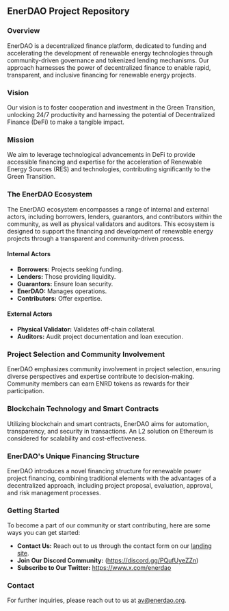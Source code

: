 ## EnerDAO Project Repository

### Overview

EnerDAO is a decentralized finance platform, dedicated to funding and accelerating the development of renewable energy technologies through community-driven governance and tokenized lending mechanisms. Our approach harnesses the power of decentralized finance to enable rapid, transparent, and inclusive financing for renewable energy projects.

### Vision

Our vision is to foster cooperation and investment in the Green Transition, unlocking 24/7 productivity and harnessing the potential of Decentralized Finance (DeFi) to make a tangible impact.

### Mission

We aim to leverage technological advancements in DeFi to provide accessible financing and expertise for the acceleration of Renewable Energy Sources (RES) and technologies, contributing significantly to the Green Transition.

### The EnerDAO Ecosystem

The EnerDAO ecosystem encompasses a range of internal and external actors, including borrowers, lenders, guarantors, and contributors within the community, as well as physical validators and auditors. This ecosystem is designed to support the financing and development of renewable energy projects through a transparent and community-driven process.

#### Internal Actors

- **Borrowers:** Projects seeking funding.
- **Lenders:** Those providing liquidity.
- **Guarantors:** Ensure loan security.
- **EnerDAO:** Manages operations.
- **Contributors:** Offer expertise.

#### External Actors

- **Physical Validator:** Validates off-chain collateral.
- **Auditors:** Audit project documentation and loan execution.

### Project Selection and Community Involvement

EnerDAO emphasizes community involvement in project selection, ensuring diverse perspectives and expertise contribute to decision-making. Community members can earn ENRD tokens as rewards for their participation.

### Blockchain Technology and Smart Contracts

Utilizing blockchain and smart contracts, EnerDAO aims for automation, transparency, and security in transactions. An L2 solution on Ethereum is considered for scalability and cost-effectiveness.

### EnerDAO's Unique Financing Structure

EnerDAO introduces a novel financing structure for renewable power project financing, combining traditional elements with the advantages of a decentralized approach, including project proposal, evaluation, approval, and risk management processes.

### Getting Started

To become a part of our community or start contributing, here are some ways you can get started:
- **Contact Us:** Reach out to us through the contact form on our [landing site](https://www.enerdao.org).
- **Join Our Discord Community:** (https://discord.gg/PQufUyeZZn)
- **Subscribe to Our Twitter:** https://www.x.com/enerdao

### Contact

For further inquiries, please reach out to us at av@enerdao.org.
